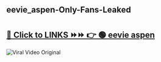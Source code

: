 
 ## eevie_aspen-Only-Fans-Leaked

# <h2><a href="https://clipsfans.com/eevie_aspen&ref=git">🔗 Click to LINKS ⏩⏩ 👉 🟢 eevie aspen </a></h2>

<a href="https://clipsfans.com/eevie_aspen&ref=git" rel="nofollow" data-target="animated-image.originalLink"><img src="https://i.ibb.co.com/xMMVF88/686577567.gif" alt="Viral Video Original" style="max-width: 100%; display: inline-block;" data-target="animated-image.originalImage"></a>
